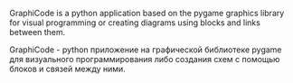 ﻿GraphiСode is a python application based on the pygame graphics library for visual programming or creating diagrams using blocks and links between them.
 
 GraphiCode - python приложение на графической библиотеке pygame для визуального программирования либо создания схем с помощью блоков и связей между ними.
